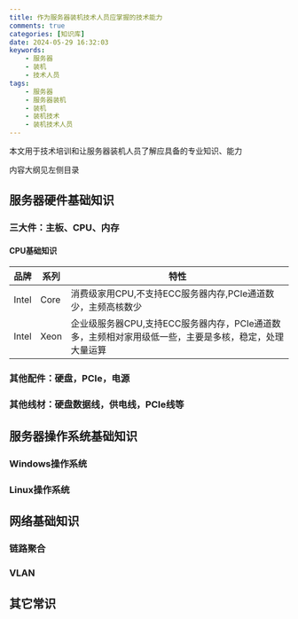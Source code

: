 ```yaml
---
title: 作为服务器装机技术人员应掌握的技术能力
comments: true
categories: [知识库]
date: 2024-05-29 16:32:03
keywords:
    - 服务器
    - 装机
    - 技术人员
tags:
    - 服务器
    - 服务器装机
    - 装机
    - 装机技术
    - 装机技术人员
---
```


本文用于技术培训和让服务器装机人员了解应具备的专业知识、能力

内容大纲见左侧目录

<!-- more -->

## 服务器硬件基础知识

### 三大件：主板、CPU、内存

#### CPU基础知识

|品牌|系列|特性|
|---|---|---|
|Intel|Core|消费级家用CPU,不支持ECC服务器内存,PCIe通道数少，主频高核数少|
|Intel|Xeon|企业级服务器CPU,支持ECC服务器内存，PCIe通道数多，主频相对家用级低一些，主要是多核，稳定，处理大量运算|

### 其他配件：硬盘，PCIe，电源

### 其他线材：硬盘数据线，供电线，PCIe线等

## 服务器操作系统基础知识

### Windows操作系统

### Linux操作系统

## 网络基础知识

### 链路聚合

### VLAN

## 其它常识